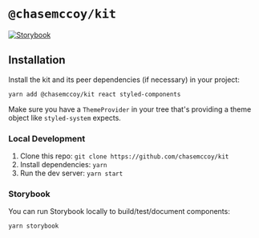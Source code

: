 # `@chasemccoy/kit`

[![Storybook](https://github.com/storybooks/press/blob/master/badges/storybook.svg)](https://chs-kit.netlify.com)

## Installation

Install the kit and its peer dependencies (if necessary) in your project:

```
yarn add @chasemccoy/kit react styled-components
```

Make sure you have a `ThemeProvider` in your tree that's providing a theme object like `styled-system` expects. 

### Local Development

1. Clone this repo: `git clone https://github.com/chasemccoy/kit`
2. Install dependencies: `yarn`
3. Run the dev server: `yarn start`

### Storybook

You can run Storybook locally to build/test/document components:

`yarn storybook`